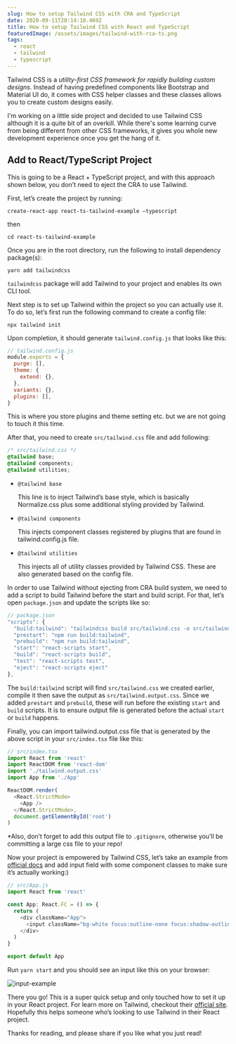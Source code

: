 ```yaml
---
slug: How to setup Tailwind CSS with CRA and TypeScript
date: 2020-09-11T20:14:18.469Z
title: How to setup Tailwind CSS with React and TypeScript
featuredImage: /assets/images/tailwind-with-rca-ts.png
tags:
  - react
  - tailwind
  - typescript
---
```

Tailwind CSS is a *utility-first CSS framework for rapidly building custom designs*. Instead of having predefined components like Bootstrap and Material UI do, it comes with CSS helper classes and these classes allows you to create custom designs easily.

I'm working on a little side project and decided to use Tailwind CSS although it is a quite bit of an overkill. While there's some learning curve from being different from other CSS frameworks, it gives you whole new development experience once you get the hang of it.

## Add to React/TypeScript Project

This is going to be a React + TypeScript project, and with this approach shown below, you don’t need to eject the CRA to use Tailwind.

First, let’s create the project by running:

`create-react-app react-ts-tailwind-example —typescript`

then

`cd react-ts-tailwind-example`

Once you are in the root directory, run the following to install dependency package(s):

`yarn add tailwindcss`

`tailwindcss` package will add Tailwind to your project and enables its own CLI tool.

Next step is to set up Tailwind within the project so you can actually use it. To do so, let’s first run the following command to create a config file:

`npx tailwind init`

Upon completion, it should generate `tailwind.config.js` that looks like this:

```javascript
// tailwind.config.js
module.exports = {
  purge: [],
  theme: {
    extend: {},
  },
  variants: {},
  plugins: [],
}
```

This is where you store plugins and theme setting etc. but we are not going to touch it this time.

After that, you need to create `src/tailwind.css` file and add following:

```css
/* src/tailwind.css */
@tailwind base;
@tailwind components;
@tailwind utilities;
```

* `@tailwind base`

  This line is to inject Tailwind’s base style, which is basically Normalize.css plus some additional styling provided by Tailwind.
* `@tailwind components`

  This injects component classes registered by plugins that are found in tailwind.config.js file.
* `@tailwind utilities`

  This injects all of utility classes provided by Tailwind CSS. These are also generated based on the config file.

In order to use Tailwind without ejecting from CRA build system, we need to add a script to build Tailwind before the start and build script. For that, let’s open `package.json` and update the scripts like so:

```javascript
// package.json
"scripts": {
  "build:tailwind": "tailwindcss build src/tailwind.css -o src/tailwind.output.css",
  "prestart": "npm run build:tailwind",
  "prebuild": "npm run build:tailwind",
  "start": "react-scripts start",
  "build": "react-scripts build",
  "test": "react-scripts test",
  "eject": "react-scripts eject"
},
```

The `build:tailwind` script will find `src/tailwind.css` we created earlier, compile it then save the output as `src/tailwind.output.css`. Since we added `prestart` and `prebuild`, these will run before the existing `start` and `build` scripts. It is to ensure output file is generated before the actual `start` or `build` happens.

Finally, you can import tailwind.output.css file that is generated by the above script in your `src/index.tsx` file like this:

```javascript
// src/index.tsx
import React from 'react'
import ReactDOM from 'react-dom'
import './tailwind.output.css'
import App from './App'

ReactDOM.render(
  <React.StrictMode>
    <App />
  </React.StrictMode>,
  document.getElementById('root')
)
```

\*Also, don’t forget to add this output file to `.gitignore`, otherwise you’ll be committing a large css file to your repo!

Now your project is empowered by Tailwind CSS, let’s take an example from [official docs](https://tailwindcss.com/components) and add input field with some component classes to make sure it’s actually working:)

```javascript
// src/App.js
import React from 'react'

const App: React.FC = () => {
  return (
    <div className="App">
      <input className="bg-white focus:outline-none focus:shadow-outline border border-gray-300 rounded-lg py-2 px-4 block appearance-none leading-normal m-10" type="email" placeholder="jane@example.com">
    </div>
  )
}

export default App
```

Run `yarn start` and you should see an input like this on your browser:

![input-example](/assets/images/screen-shot-2020-09-11-at-1.06.21-pm.png "Tailwind Input Example")

There you go! This is a super quick setup and only touched how to set it up in your React project. For learn more on Tailwind, checkout their [official site](https://tailwindcss.com/). Hopefully this helps someone who’s looking to use Tailwind in their React project.

Thanks for reading, and please share if you like what you just read!